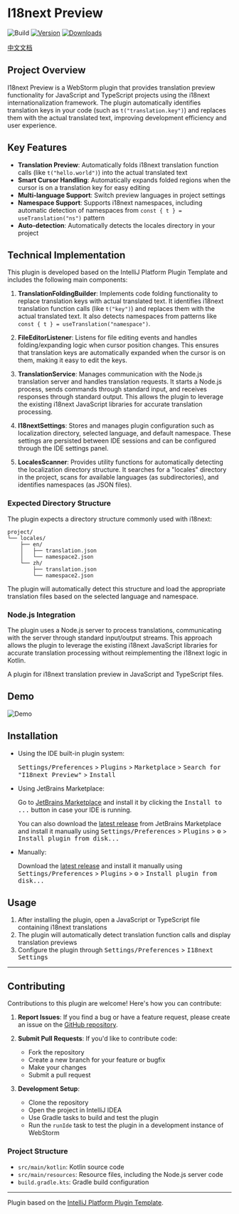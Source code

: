 # I18next Preview

![Build](https://github.com/zjcrender/webstorm-plugin-i18next/workflows/Build/badge.svg)
[![Version](https://img.shields.io/jetbrains/plugin/v/22407.svg)](https://plugins.jetbrains.com/plugin/22407)
[![Downloads](https://img.shields.io/jetbrains/plugin/d/22407.svg)](https://plugins.jetbrains.com/plugin/22407)

[中文文档](README-zh.md)

## Project Overview

I18next Preview is a WebStorm plugin that provides translation preview functionality for JavaScript and TypeScript projects using the i18next internationalization framework. The plugin automatically identifies translation keys in your code (such as `t("translation.key")`) and replaces them with the actual translated text, improving development efficiency and user experience.

## Key Features

- **Translation Preview**: Automatically folds i18next translation function calls (like `t("hello.world")`) into the actual translated text
- **Smart Cursor Handling**: Automatically expands folded regions when the cursor is on a translation key for easy editing
- **Multi-language Support**: Switch preview languages in project settings
- **Namespace Support**: Supports i18next namespaces, including automatic detection of namespaces from `const { t } = useTranslation("ns")` pattern
- **Auto-detection**: Automatically detects the locales directory in your project

## Technical Implementation

This plugin is developed based on the IntelliJ Platform Plugin Template and includes the following main components:

1. **TranslationFoldingBuilder**: Implements code folding functionality to replace translation keys with actual translated text. It identifies i18next translation function calls (like `t("key")`) and replaces them with the actual translated text. It also detects namespaces from patterns like `const { t } = useTranslation("namespace")`.

2. **FileEditorListener**: Listens for file editing events and handles folding/expanding logic when cursor position changes. This ensures that translation keys are automatically expanded when the cursor is on them, making it easy to edit the keys.

3. **TranslationService**: Manages communication with the Node.js translation server and handles translation requests. It starts a Node.js process, sends commands through standard input, and receives responses through standard output. This allows the plugin to leverage the existing i18next JavaScript libraries for accurate translation processing.

4. **I18nextSettings**: Stores and manages plugin configuration such as localization directory, selected language, and default namespace. These settings are persisted between IDE sessions and can be configured through the IDE settings panel.

5. **LocalesScanner**: Provides utility functions for automatically detecting the localization directory structure. It searches for a "locales" directory in the project, scans for available languages (as subdirectories), and identifies namespaces (as JSON files).

### Expected Directory Structure

The plugin expects a directory structure commonly used with i18next:

```
project/
└── locales/
    ├── en/
    │   ├── translation.json
    │   └── namespace2.json
    └── zh/
        ├── translation.json
        └── namespace2.json
```

The plugin will automatically detect this structure and load the appropriate translation files based on the selected language and namespace.

### Node.js Integration

The plugin uses a Node.js server to process translations, communicating with the server through standard input/output streams. This approach allows the plugin to leverage the existing i18next JavaScript libraries for accurate translation processing without reimplementing the i18next logic in Kotlin.

<!-- Plugin description -->
A plugin for i18next translation preview in JavaScript and TypeScript files.
<!-- Plugin description end -->

## Demo
![Demo](./media/demo.gif)

## Installation

- Using the IDE built-in plugin system:

  <kbd>Settings/Preferences</kbd> > <kbd>Plugins</kbd> > <kbd>Marketplace</kbd> > <kbd>Search for "I18next Preview"</kbd> >
  <kbd>Install</kbd>

- Using JetBrains Marketplace:

  Go to [JetBrains Marketplace](https://plugins.jetbrains.com/plugin/22407) and install it by clicking the <kbd>Install to ...</kbd> button in case your IDE is running.

  You can also download the [latest release](https://plugins.jetbrains.com/plugin/22407/versions) from JetBrains Marketplace and install it manually using
  <kbd>Settings/Preferences</kbd> > <kbd>Plugins</kbd> > <kbd>⚙️</kbd> > <kbd>Install plugin from disk...</kbd>

- Manually:

  Download the [latest release](https://github.com/zjcrender/webstorm-plugin-i18next/releases/latest) and install it manually using
  <kbd>Settings/Preferences</kbd> > <kbd>Plugins</kbd> > <kbd>⚙️</kbd> > <kbd>Install plugin from disk...</kbd>

## Usage

1. After installing the plugin, open a JavaScript or TypeScript file containing i18next translations
2. The plugin will automatically detect translation function calls and display translation previews
3. Configure the plugin through <kbd>Settings/Preferences</kbd> > <kbd>I18next Settings</kbd>

---

## Contributing

Contributions to this plugin are welcome! Here's how you can contribute:

1. **Report Issues**: If you find a bug or have a feature request, please create an issue on the [GitHub repository](https://github.com/zjcrender/webstorm-plugin-i18next/issues).

2. **Submit Pull Requests**: If you'd like to contribute code:
   - Fork the repository
   - Create a new branch for your feature or bugfix
   - Make your changes
   - Submit a pull request

3. **Development Setup**:
   - Clone the repository
   - Open the project in IntelliJ IDEA
   - Use Gradle tasks to build and test the plugin
   - Run the `runIde` task to test the plugin in a development instance of WebStorm

### Project Structure

- `src/main/kotlin`: Kotlin source code
- `src/main/resources`: Resource files, including the Node.js server code
- `build.gradle.kts`: Gradle build configuration

---
Plugin based on the [IntelliJ Platform Plugin Template][template].

[template]: https://github.com/JetBrains/intellij-platform-plugin-template
[docs:plugin-description]: https://plugins.jetbrains.com/docs/intellij/plugin-user-experience.html#plugin-description-and-presentation

